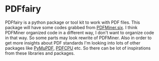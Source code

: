 # PDFfairy


PDFfairy is a python package or tool kit to work with PDF files. This package will have some codes grabbed from [PDFMiner.six](https://github.com/pdfminer/pdfminer.six). I think PDFMiner organized code in a different way, I don't want to organize code in that way. So some parts may look rewrite of PDFMiner. Also in order to get more insights about PDF standards I'm looking into lots of other packages like [PyMuPDF](https://github.com/pymupdf/PyMuPDF), [PDFCPU](https://github.com/pdfcpu/pdfcpu/tree/master) etc. So there can be lot of inspirations from these libraries and packages.

